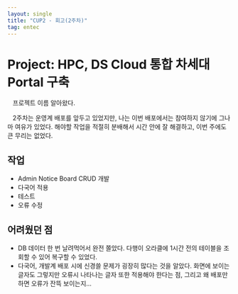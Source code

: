 ```yaml
---
layout: single
title: "CUP2 - 회고(2주차)"
tag: entec
---
```


# Project: HPC, DS Cloud 통합 차세대 Portal 구축

&nbsp;&nbsp; 프로젝트 이름 알아왔다.

&nbsp;&nbsp; 2주차는 운영계 배포를 앞두고 있었지만, 나는 이번 배포에서는 참여하지 않기에 그나마 여유가 있었다.
해야할 작업을 적절히 분배해서 시간 안에 잘 해결하고, 이번 주에도 큰 무리는 없었다.

## 작업
- Admin Notice Board CRUD 개발
- 다국어 적용
- 테스트
- 오류 수정

## 어려웠던 점

- DB 데이터 한 번 날려먹어서 완전 쫄았다. 다행이 오라클에 1시간 전의 테이블을 조회할 수 있어 복구할 수 있었다.
- 다국어, 개발계 배포 시에 신경쓸 문제가 굉장히 많다는 것을 알았다.
화면에 보이는 글자도 그렇지만 오류시 나타나는 글자 또한 적용해야 한다는 점, 그리고 왜 배포만 하면 오류가 잔뜩 보이는지...
